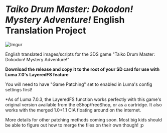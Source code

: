 # *Taiko Drum Master: Dokodon! Mystery Adventure!* English Translation Project
![Imgur](http://i.imgur.com/fXMGFqM.png)

English translated images/scripts for the 3DS game "Taiko Drum Master: Dokodon! Mystery Adventure!"

**Download the release and copy it to the root of your SD card for use with Luma 7.0's LayeredFS feature**

You will need to have "Game Patching" set to enabled in Luma's config settings first!

*As of Luma 7.0.3, the LayeredFS function works perfectly with this game's original version available from the eShop/freeShop, or as a cartridge. It also works with the merged 1.0+1.1 CIA floating around on the internet.

More details for other patching methods coming soon. Most big kids should be able to figure out how to merge the files on their own though! ;p

